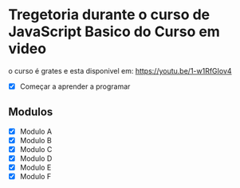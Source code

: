 # Tregetoria durante o curso de JavaScript Basico do Curso em video
 o curso é grates e esta disponivel em: https://youtu.be/1-w1RfGIov4

- [X] Começar a aprender a programar

 ## Modulos

- [x] Modulo A
- [X] Modulo B
- [X] Modulo C
- [X] Modulo D
- [X] Modulo E
- [X] Modulo F